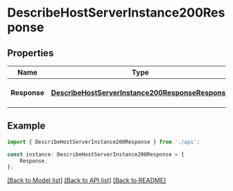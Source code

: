 # DescribeHostServerInstance200Response


## Properties

Name | Type | Description | Notes
------------ | ------------- | ------------- | -------------
**Response** | [**DescribeHostServerInstance200ResponseResponse**](DescribeHostServerInstance200ResponseResponse.md) |  | [optional] [default to undefined]

## Example

```typescript
import { DescribeHostServerInstance200Response } from './api';

const instance: DescribeHostServerInstance200Response = {
    Response,
};
```

[[Back to Model list]](../README.md#documentation-for-models) [[Back to API list]](../README.md#documentation-for-api-endpoints) [[Back to README]](../README.md)
